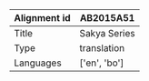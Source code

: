 |Alignment id | AB2015A51
| --- | --- 
|Title | Sakya Series 
|Type | translation
|Languages | ['en', 'bo']